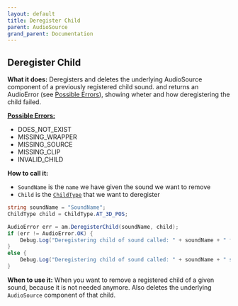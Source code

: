 ```yaml
---
layout: default
title: Deregister Child
parent: AudioSource
grand_parent: Documentation
---
```


## Deregister Child
**What it does:**
Deregisters and deletes the underlying AudioSource component of a previously registered child sound.
and returns an AudioError (see [Possible Errors](https://mathewhdyt.github.io/Unity-Audio-Manager/docs/documentation/index/#possible-errors)), showing wheter and how deregistering the child failed.

[**Possible Errors:**](https://mathewhdyt.github.io/Unity-Audio-Manager/docs/documentation/index/#possible-errors)
- DOES_NOT_EXIST
- MISSING_WRAPPER
- MISSING_SOURCE
- MISSING_CLIP
- INVALID_CHILD

**How to call it:**
- ```SoundName``` is the ```name``` we have given the sound we want to remove
- ```Child``` is the [```ChildType```](https://mathewhdyt.github.io/Unity-Audio-Manager/docs/documentation/index/#possible-children) that we want to deregister

```csharp
string soundName = "SoundName";
ChildType child = ChildType.AT_3D_POS;

AudioError err = am.DeregisterChild(soundName, child);
if (err != AudioError.OK) {
    Debug.Log("Deregistering child of sound called: " + soundName + " failed with error id: " + err);
}
else {
    Debug.Log("Deregistering child of sound called: " + soundName + " succesfull");
}
```

**When to use it:**
When you want to remove a registered child of a given sound, because it is not needed anymore. Also deletes the underlying ```AudioSource``` component of that child.
